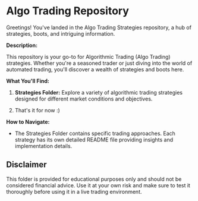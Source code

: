 # Algo Trading  Repository

Greetings! You've landed in the Algo Trading Strategies repository, a hub of strategies, boots, and intriguing information.

**Description:**

This repository is your go-to for Algorithmic Trading (Algo Trading) strategies. Whether you're a seasoned trader or just diving into the world of automated trading, you'll discover a wealth of strategies and boots here.

**What You'll Find:**

1. **Strategies Folder:** Explore a variety of algorithmic trading strategies designed for different market conditions and objectives.

2. That's it for now :)

**How to Navigate:**

- The Strategies Folder contains specific trading approaches. Each strategy has its own detailed README file providing insights and implementation details.  

## Disclaimer

This folder is provided for educational purposes only and should not be considered financial advice. Use it at your own risk and make sure to test it thoroughly before using it in a live trading environment.

